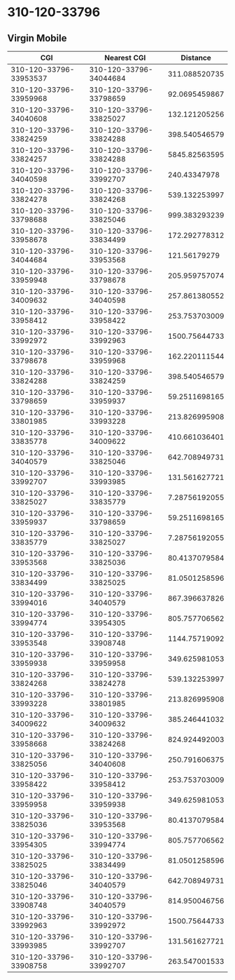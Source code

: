 # 310-120-33796
## Virgin Mobile


| CGI | Nearest CGI | Distance |
|-----|-------------|----------|
| 310-120-33796-33953537 | 310-120-33796-34044684 | 311.088520735 |
| 310-120-33796-33959968 | 310-120-33796-33798659 | 92.0695459867 |
| 310-120-33796-34040608 | 310-120-33796-33825027 | 132.121205256 |
| 310-120-33796-33824259 | 310-120-33796-33824288 | 398.540546579 |
| 310-120-33796-33824257 | 310-120-33796-33824288 | 5845.82563595 |
| 310-120-33796-34040598 | 310-120-33796-33992707 | 240.43347978 |
| 310-120-33796-33824278 | 310-120-33796-33824268 | 539.132253997 |
| 310-120-33796-33798688 | 310-120-33796-33825046 | 999.383293239 |
| 310-120-33796-33958678 | 310-120-33796-33834499 | 172.292778312 |
| 310-120-33796-34044684 | 310-120-33796-33953568 | 121.56179279 |
| 310-120-33796-33959948 | 310-120-33796-33798678 | 205.959757074 |
| 310-120-33796-34009632 | 310-120-33796-34040598 | 257.861380552 |
| 310-120-33796-33958412 | 310-120-33796-33958422 | 253.753703009 |
| 310-120-33796-33992972 | 310-120-33796-33992963 | 1500.75644733 |
| 310-120-33796-33798678 | 310-120-33796-33959968 | 162.220111544 |
| 310-120-33796-33824288 | 310-120-33796-33824259 | 398.540546579 |
| 310-120-33796-33798659 | 310-120-33796-33959937 | 59.2511698165 |
| 310-120-33796-33801985 | 310-120-33796-33993228 | 213.826995908 |
| 310-120-33796-33835778 | 310-120-33796-34009622 | 410.661036401 |
| 310-120-33796-34040579 | 310-120-33796-33825046 | 642.708949731 |
| 310-120-33796-33992707 | 310-120-33796-33993985 | 131.561627721 |
| 310-120-33796-33825027 | 310-120-33796-33835779 | 7.28756192055 |
| 310-120-33796-33959937 | 310-120-33796-33798659 | 59.2511698165 |
| 310-120-33796-33835779 | 310-120-33796-33825027 | 7.28756192055 |
| 310-120-33796-33953568 | 310-120-33796-33825036 | 80.4137079584 |
| 310-120-33796-33834499 | 310-120-33796-33825025 | 81.0501258596 |
| 310-120-33796-33994016 | 310-120-33796-34040579 | 867.396637826 |
| 310-120-33796-33994774 | 310-120-33796-33954305 | 805.757706562 |
| 310-120-33796-33953548 | 310-120-33796-33908748 | 1144.75719092 |
| 310-120-33796-33959938 | 310-120-33796-33959958 | 349.625981053 |
| 310-120-33796-33824268 | 310-120-33796-33824278 | 539.132253997 |
| 310-120-33796-33993228 | 310-120-33796-33801985 | 213.826995908 |
| 310-120-33796-34009622 | 310-120-33796-34009632 | 385.246441032 |
| 310-120-33796-33958668 | 310-120-33796-33824268 | 824.924492003 |
| 310-120-33796-33825056 | 310-120-33796-34040608 | 250.791606375 |
| 310-120-33796-33958422 | 310-120-33796-33958412 | 253.753703009 |
| 310-120-33796-33959958 | 310-120-33796-33959938 | 349.625981053 |
| 310-120-33796-33825036 | 310-120-33796-33953568 | 80.4137079584 |
| 310-120-33796-33954305 | 310-120-33796-33994774 | 805.757706562 |
| 310-120-33796-33825025 | 310-120-33796-33834499 | 81.0501258596 |
| 310-120-33796-33825046 | 310-120-33796-34040579 | 642.708949731 |
| 310-120-33796-33908748 | 310-120-33796-34040579 | 814.950046756 |
| 310-120-33796-33992963 | 310-120-33796-33992972 | 1500.75644733 |
| 310-120-33796-33993985 | 310-120-33796-33992707 | 131.561627721 |
| 310-120-33796-33908758 | 310-120-33796-33992707 | 263.547001533 |
